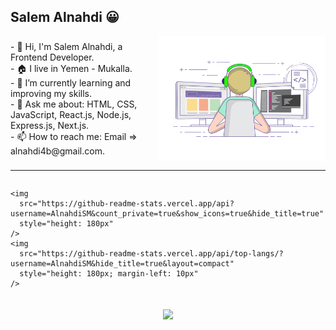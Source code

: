 ## Salem Alnahdi 😀

<div style="display: flex; align-items: center;justify-content: center">
  <div>
    - 👋 Hi, I'm Salem Alnahdi, a Frontend Developer.<br />
    - 🏠 I live in Yemen - Mukalla.<br />
    - 🌱 I’m currently learning and improving my skills.<br />
    - 💬 Ask me about: HTML, CSS, JavaScript, React.js, Node.js, Express.js,
    Next.js.<br />
    - 📫 How to reach me: Email => alnahdi4b@gmail.com.<br />
  </div>
  <img src="./giphy.gif" style="height: 200px; margin-left: 10px" />
</div>
<hr />
<div style="display: flex; align-items: center;justify-content: center">
  
    <img
      src="https://github-readme-stats.vercel.app/api?username=AlnahdiSM&count_private=true&show_icons=true&hide_title=true"
      style="height: 180px"
    />
    <img
      src="https://github-readme-stats.vercel.app/api/top-langs/?username=AlnahdiSM&hide_title=true&layout=compact"
      style="height: 180px; margin-left: 10px"
    />
  </div>
<div style="display: flex; align-items: center;justify-content: center">
    <img
  src="https://github-profile-trophy.vercel.app/?username=AlnahdiSM&theme=flat&no-frame=true&margin-w=30"
  style="margin-top: 20px"
/>
</div>






<!--
**AlnahdiSM/AlnahdiSM** is a ✨ _special_ ✨ repository because its `README.md` (this file) appears on your GitHub profile.

Here are some ideas to get you started:

- 🔭 I’m currently working on ...
- 🌱 I’m currently learning ...
- 👯 I’m looking to collaborate on ...
- 🤔 I’m looking for help with ...
- 💬 Ask me about ...
- 📫 How to reach me: ...
- 😄 Pronouns: ...
- ⚡ Fun fact: ...
-->
